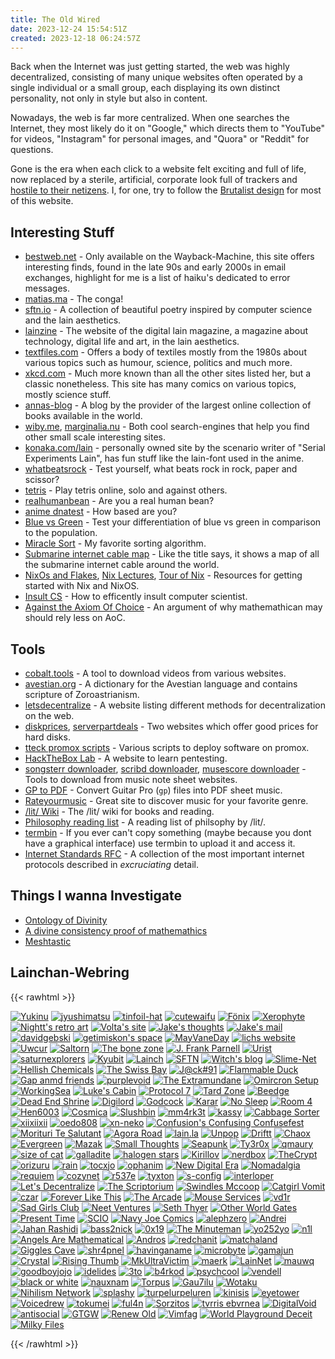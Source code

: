 ```yaml
---
title: The Old Wired
date: 2023-12-24 15:54:51Z
created: 2023-12-18 06:24:57Z
---
```


Back when the Internet was just getting started, the web was highly decentralized, consisting of many unique websites often operated by a single individual or a small group, each displaying its own distinct personality, not only in style but also in content.

Nowadays, the web is far more centralized. When one searches the Internet, they most likely do it on "Google," which directs them to "YouTube" for videos, "Instagram" for personal images, and "Quora" or "Reddit" for questions.

Gone is the era when each click to a website felt exciting and full of life, now replaced by a sterile, artificial, corporate look full of trackers and [hostile to their netizens](https://neustadt.fr/essays/the-small-web/). I, for one, try to follow the [Brutalist design](https://brutalist-web.design/) for most of this website.

## Interesting Stuff

- [bestweb.net](https://web.archive.org/web/20130318043835/http://users.bestweb.net/~bkoser/marnen/funstuff/email/index.html) - Only available on the Wayback-Machine, this site offers interesting finds, found in the late 90s and early 2000s in email exchanges, highlight for me is a list of haiku's dedicated to error messages.      
- [matias.ma](https://matias.ma/nsfw/) - The conga!
- [sftn.io](https://sftn.github.io/) - A collection of beautiful poetry inspired by computer science and the lain aesthetics.
- [lainzine](https://lainzine.org) - The website of the digital lain magazine, a magazine about technology, digital life and art, in the lain aesthetics.
- [textfiles.com](http://textfiles.com) - Offers a body of textiles mostly from the 1980s about various topics such as humour, science, politics and much more.
- [xkcd.com](https://xkcd.com/) - Much more known than all the other sites listed her, but a classic nonetheless. This site has many comics on various topics, mostly science stuff.
- [annas-blog](https://annas-blog.org/) - A blog by the provider of the largest online collection of books available in the world.
- [wiby.me](http://wiby.me/), [marginalia.nu](https://www.marginalia.nu/) - Both cool search-engines that help you find other small scale interesting sites.
- [konaka.com/lain](http://www.konaka.com/alice6/lain/index.shtml) - personally owned site by the scenario writer of "Serial Experiments Lain", has fun stuff like the lain-font used in the anime.
- [whatbeatsrock](https://whatbeatsrock.com) - Test yourself, what beats rock in rock, paper and scissor?
- [tetris](https://tetr.io/) - Play tetris online, solo and against others.
- [realhumanbean](https://realhumanbean.net/) - Are you a real human bean?
- [anime dnatest](https://hardanimeshirts.com/dndtest) - How based are you? 
- [Blue vs Green](https://ismy.blue/) - Test your differentiation of blue vs green in comparison to the population.
- [Miracle Sort](https://pages.cs.wisc.edu/~okushi/) - My favorite sorting algorithm.
- [Submarine internet cable map](https://www.submarinecablemap.com/) - Like the title says, it shows a map of all the submarine internet cable around the world.
- [NixOs and Flakes](https://nixos-and-flakes.thiscute.world/introduction/), [Nix Lectures](https://ayats.org/blog/nix-tuto-1), [Tour of Nix](https://nixcloud.io/tour/) - Resources for getting started with Nix and NixOS.
- [Insult CS](https://www.cs.purdue.edu/homes/dec/essay.criticize.html) - How to efficently insult computer scientist.
- [Against the Axiom Of Choice](https://siegelmaxwellc.wordpress.com/2023/09/30/why-i-am-against-the-full-axiom-of-choice/) - An argument of why mathemathican may should rely less on AoC.

## Tools

- [cobalt.tools](https://cobalt.tools/) - A tool to download videos from various websites.
- [avestian.org](https://avestian.org) - A dictionary for the Avestian language and contains scripture of Zoroastrianism.
- [letsdecentralize](https://letsdecentralize.org/) - A website listing different methods for decentralization on the web. 
- [diskprices](https://diskprices.com/), [serverpartdeals](https://serverpartdeals.com/) - Two websites which offer good prices for hard disks.
- [tteck promox scripts](https://tteck.github.io/Proxmox/) - Various scripts to deploy software on promox.
- [HackTheBox Lab](https://app.hackthebox.com/home) - A website to learn pentesting.
- [songsterr downloader](https://www.songsterr-downloader.com/), [scribd downloader](https://scribd.vdownloaders.com/), [musescore downloader](https://github.com/LibreScore/dl-librescore) - Tools to download from music note sheet websites.
- [GP to PDF](https://gpxtopdf.com/) - Convert Guitar Pro (`gp`) files into PDF sheet music. 
- [Rateyourmusic](https://rateyourmusic.com/) - Great site to discover music for your favorite genre.
- [/lit/ Wiki](https://lit.trainroll.xyz/wiki/Main_Page) - The /lit/ wiki for books and reading.
- [Philosophy reading list](/attachments/Philosophy_Project_1.pdf) - A reading list of philsophy by /lit/.
- [termbin](https://termbin.com/) - If you ever can't copy something (maybe because you dont have a graphical interface) use termbin to upload it and access it.
- [Internet Standards RFC](https://www.rfc-editor.org/search/rfc_search_detail.php?sortkey=Number&sorting=DESC&page=All&pubstatus%5B%5D=Standards%20Track&std_trk=Internet%20Standard) - A collection of the most important internet protocols described in *excruciating* detail.

## Things I wanna Investigate

- [Ontology of Divinity](https://www.degruyter.com/document/doi/10.1515/9783111332536/html?lang=en)
- [A divine consistency proof of mathemathics](https://citeseerx.ist.psu.edu/document?repid=rep1&type=pdf&doi=d59fa64aa1249b29ff2971b089acb23c034a9870)
- [Meshtastic](https://meshtastic.org/)

## Lainchan-Webring

{{< rawhtml >}}

<div class="banners">
<a href="https://yukinu.com"><img src="/banner/yukinu.gif" alt="Yukinu" /></a>
<a href="https://jyushimatsu.web.fc2.com"><img src="/banner/jyushimatsu.png" alt="jyushimatsu" /></a>
<a href="https://tinfoil-hat.net"><img src="/banner/tinfoil-hat.png" alt="tinfoil-hat" /></a>
<a href="https://www.cutewaifu.com"><img src="/banner/cutewaifu.png" alt="cutewaifu" /></a>
<a href="http://3xf.eu"><img src="/banner/fenix.png" alt="Fönix" /></a>
<a href="https://xerophyte.neocities.org"><img src="/banner/xerophyte.gif" alt="Xerophyte" /></a>
<a href="https://nightt.neocities.org"><img src="/banner/nightt.gif" alt="Nightt's retro art" /></a>
<a href="https://volta.neocities.org"><img src="/banner/volta.png" alt="Volta's site" /></a>
<a href="https://jakesthoughts.xyz"><img src="/banner/jakesthoughts.gif" alt="Jake's thoughts" /></a>
<a href="https://jakes-mail.top"><img src="/banner/jakesmail.gif" alt="Jake's mail" /></a>
<a href="https://davidgebski.com"><img src="/banner/davidgebski.png" alt="davidgebski" /></a>
<a href="https://getimiskon.xyz"><img src="/banner/getimiskon.png" alt="getimiskon's space" /></a>
<a href="https://mayvane.day/"><img src="/banner/mayvaneday.png" alt="MayVaneDay" /></a>
<a href="https://dataswamp.org/~lich"><img src="/banner/lich.png" alt="lichs website" /></a>
<a href="https://uwcur.neocities.org"><img src="/banner/uwcur.png" alt="Uwcur" /></a>
<a href="https://saltorn.neocities.org"><img src="/banner/saltorn.png" alt="Saltorn" /></a>
<a href="https://geocities.ws/skeletons"><img src="/banner/skeletons.png" alt="The bone zone" /></a>
<a href="http://tilde.club/~parnell"><img src="/banner/parnell.png" alt="J. Frank Parnell" /></a>
<a href="https://deurist.neocities.org"><img src="/banner/deurist.png" alt="Urist" /></a>
<a href="https://www.tohya.net"><img src="/banner/tohya.png" alt="saturnexplorers" /></a>
<a href="https://kyubit.neocities.org"><img src="/banner/kyubit.png" alt="Kyubit" /></a>
<a href="https://lainch.leibur.eu"><img src="/banner/lainch.png" alt="Lainch" /></a>
<a href="https://sftn.github.io"><img src="/banner/sftn.png" alt="SFTN" /></a>
<a href="https://wiredspace.de"><img src="/banner/wiredspace.png" alt="Witch's blog" /></a>
<a href="https://skumsoft.ltd/slimenet"><img src="/banner/slime-net.gif" alt="Slime-Net" /></a>
<a href="https://hellishchemicals.neocities.org"><img src="/banner/hellchem.png" alt="Hellish Chemicals" /></a>
<a href="https://theswissbay.ch/pdf"><img src="/banner/theswissbay.jpg" alt="The Swiss Bay" /></a>
<a href="https://jack---91.neocities.org"><img src="/banner/jack91.gif" alt="J@ck#91" /></a>
<a href="https://flammableduck.xyz"><img src="/banner/flammableduck.png" alt="Flammable Duck" /></a>
<a href="https://gapandfriends.neocities.org"><img src="/banner/gapandfriends.png" alt="Gap anmd friends" /></a>
<a href="https://purplevoid.neocities.org"><img src="/banner/purplevoid.png" alt="purplevoid" /></a>
<a href="https://extramundane.xyz"><img src="/banner/extramundane.jpg" alt="The Extramundane" /></a>
<a href="https://omicronsetup.eu"><img src="/banner/omicron-setup.gif" alt="Omircron Setup" /></a>
<a href="https://workingsea.neocities.org"><img src="/banner/workingsea.png" alt="WorkingSea" /></a>
<a href="https://lukescabin.neocities.org"><img src="/banner/lukes-cabin.png" alt="Luke's Cabin" /></a>
<a href="https://protocol7.xyz"><img src="/banner/protocol7.png" alt="Protocol 7" /></a>
<a href="https://tard.zone"><img src="/banner/tard-zone.gif" alt="Tard Zone" /></a>
<a href="https://beedge.neocities.org"><img src="/banner/beedge.png" alt="Beedge" /></a>
<a href="https://deadendshrine.online"><img src="/banner/dead-end-shrine.png" alt="Dead End Shrine" /></a>
<a href="https://digilord.neocities.org"><img src="/banner/digilord.gif" alt="Digilord" /></a>
<a href="https://godcock.neocities.org"><img src="/banner/godcock.jpg" alt="Godcock" /></a>
<a href="https://karar.neocities.org"><img src="/banner/karar.png" alt="Karar" /></a>
<a href="https://nosleepforme.neocities.org"><img src="/banner/no-sleep.png" alt="No Sleep" /></a>
<a href="https://room4.neocities.org"><img src="/banner/room-4.jpg" alt="Room 4" /></a>
<a href="https://hen6003.xyz"><img src="/banner/hen6003.png" alt="Hen6003" /></a>
<a href="https://321cosmica.neocities.org"><img src="/banner/321cosmica.png" alt="Cosmica" /></a>
<a href="https://slushbin.net"><img src="/banner/slushbin.gif" alt="Slushbin" /></a>
<a href="https://mm4rk3t.neocities.org"><img src="/banner/mm4rk3t.gif" alt="mm4rk3t" /></a>
<a href="https://kassy.neocities.org"><img src="/banner/kassy.jpg" alt="kassy" /></a>
<a href="https://cabbagesorter.neocities.org"><img src="/banner/cabbage-sorter.png" alt="Cabbage Sorter" /></a>
<a href="https://xiixiixii.xyz"><img src="/banner/xiixiixii.gif" alt="xiixiixii" /></a>
<a href="https://oedo808.neocities.org"><img src="/banner/oedo808.gif" alt="oedo808" /></a>
<a href="https://xn--z7x.xn--6frz82g"><img src="/banner/xn-neko.gif" alt="xn-neko" /></a>
<a href="https://confusion.codeberg.page"><img src="/banner/confusion.png" alt="Confusion's Confusing Confusefest" /></a>
<a href="https://morituritesalutant.neocities.org"><img src="/banner/morituri-te-salutant.jpg" alt="Morituri Te Salutant" /></a>
<a href="https://forum.agoraroad.com"><img src="/banner/agoraroad.gif" alt="Agora Road" /></a>
<a href="https://lain.la"><img src="/banner/lain-la.png" alt="lain.la" /></a>
<a href="https://unpop.neocities.org"><img src="/banner/unpop.gif" alt="Unpop" /></a>
<a href="https://driftt.neocities.org"><img src="/banner/driftt.png" alt="Driftt" /></a>
<a href="https://chaox.ro"><img src="/banner/chaox.png" alt="Chaox" /></a>
<a href="https://itsevergreen.rip"><img src="/banner/evergreen.png" alt="Evergreen" /></a>
<a href="https://mazak.neocities.org"><img src="/banner/mazak.png" alt="Mazak" /></a>
<a href="https://smolthots.neocities.org"><img src="/banner/small-thoughts.jpg" alt="Small Thoughts" /></a>
<a href="https://seapunk.xyz"><img src="/banner/seapunk.gif" alt="Seapunk" /></a>
<a href="https://ty3r0x.chaox.ro"><img src="/banner/ty3r0x.png" alt="Ty3r0x" /></a>
<a href="https://qmaury.com"><img src="/banner/qmaury.jpg" alt="qmaury" /></a>
<a href="https://sizeof.cat"><img src="/banner/sizeofcat.jpeg" alt="size of cat" /></a>
<a href="https://galladite.net/~galladite"><img src="/banner/galladite.gif" alt="galladite" /></a>
<a href="https://halogenstars.neocities.org"><img src="/banner/halogen-stars.png" alt="halogen stars" /></a>
<a href="https://kirillov.neocities.org"><img src="/banner/kirillov.png" alt="Kirillov" /></a>
<a href="https://nerdbox.neocities.org"><img src="/banner/nerdbox.png" alt="nerdbox" /></a>
<a href="https://thecrypt.neocities.org"><img src="/banner/thecrypt.gif" alt="TheCrypt" /></a>
<a href="https://orizuru.neocities.org"><img src="/banner/orizuru.png" alt="orizuru" /></a>
<a href="https://rainisnot.neocities.org"><img src="/banner/rain.png" alt="rain" /></a>
<a href="https://tilde.team/~lemon"><img src="/banner/tocxjo.gif" alt="tocxjo" /></a>
<a href="https://ophanim.neocities.org"><img src="/banner/ophanim.gif" alt="ophanim" /></a>
<a href="https://newdigitalera.neocities.org"><img src="/banner/new-digital-era.png" alt="New Digital Era" /></a>
<a href="https://nomadalgia.xyz"><img src="/banner/nomadalgia.gif" alt="Nomadalgia" /></a>
<a href="https://requiem.moe"><img src="/banner/requiem-moe.gif" alt="requiem" /></a>
<a href="https://cozynet.org"><img src="/banner/cozynet.gif" alt="cozynet" /></a>
<a href="https://r537e.neocities.org"><img src="/banner/r537e.png" alt="r537e" /></a>
<a href="https://tyxton.net"><img src="/banner/tyxton.png" alt="tyxton" /></a>
<a href="https://s-config.com"><img src="/banner/s-config.png" alt="s-config" /></a>
<a href="https://intr.cx"><img src="/banner/interloper.png" alt="interloper" /></a>
<a href="https://letsdecentralize.org"><img src="/banner/lets-decentralize.gif" alt="Let's Decentralize" /></a>
<a href="https://scriptorium.eu.org"><img src="/banner/the-scriptorium.gif" alt="The Scriptorium" /></a>
<a href="https://swindlesmccoop.github.io"><img src="/banner/swindlesmccoop.png" alt="Swindles Mccoop" /></a>
<a href="https://catgirlvomit.blog.fc2.com"><img src="/banner/catgirl-vomit.png" alt="Catgirl Vomit" /></a>
<a href="https://czar.kalli.st"><img src="/banner/czar.png" alt="czar" /></a>
<a href="https://foreverliketh.is"><img src="/banner/foreverlikethis.gif" alt="Forever Like This" /></a>
<a href="https://articexploit.xyz"><img src="/banner/the-arcade.gif" alt="The Arcade" /></a>
<a href="https://mouse.services"><img src="/banner/mouse-services.png" alt="Mouse Services" /></a>
<a href="https://vd1r.neocities.org"><img src="/banner/vd1r.png" alt="vd1r" /></a>
<a href="https://sadgirlsclub.wtf"><img src="/banner/sadgirlsclub.png" alt="Sad Girls Club" /></a>
<a href="https://neetventures.com"><img src="/banner/neet-ventures.gif" alt="Neet Ventures" /></a>
<a href="https://seththyer.com"><img src="/banner/seththyer.gif" alt="Seth Thyer" /></a>
<a href="https://otherworldgates.neocities.org"><img src="/banner/otherworldgates.png" alt="Other World Gates" /></a>
<a href="https://present-time.neocities.org"><img src="/banner/present-time.jpg" alt="Present Time" /></a>
<a href="https://scio.icu"><img src="/banner/scio.png" alt="SCIO" /></a>
<a href="https://navyjoecomics.neocities.org"><img src="/banner/navy-joe-comics.gif" alt="Navy Joe Comics" /></a>
<a href="https://alephzero.neocities.org"><img src="/banner/alephzero.gif" alt="alephzero" /></a>
<a href="https://andrei.xyz"><img src="/banner/andrei.gif" alt="Andrei" /></a>
<a href="https://jahanrashidi.com"><img src="/banner/jahanrashidi.png" alt="Jahan Rashidi" /></a>
<a href="https://bass2nick.com"><img src="/banner/bass2nick.gif" alt="bass2nick" /></a>
<a href="https://0x19.org"><img src="/banner/0x19.png" alt="0x19" /></a>
<a href="https://theminuteman.neocities.org"><img src="/banner/theminuteman.png" alt="The Minuteman" /></a>
<a href="https://yo252yo.wordpress.com"><img src="/banner/yo252yo.gif" alt="yo252yo" /></a>
<a href="https://n1l7.neocities.org"><img src="/banner/n1l.gif" alt="n1l" /></a>
<a href="https://angelsaremathematical.neocities.org"><img src="/banner/angelsaremathematical.png" alt="Angels Are Mathematical" /></a>
<a href="https://andresz.xyz"><img src="/banner/andros.png" alt="Andros" /></a>
<a href="https://redchanit.xyz"><img src="/banner/redchanit.png" alt="redchanit" /></a>
<a href="https://matchaland.net"><img src="/banner/matchaland.png" alt="matchaland" /></a>
<a href="https://ctrl-c.club/~giggles"><img src="/banner/giggles.png" alt="Giggles Cave" /></a>
<a href="https://blog.shr4pnel.com"><img src="/banner/shr4pnel.gif" alt="shr4pnel" /></a>
<a href="https://havinganame.neocities.org"><img src="/banner/havinganame.png" alt="havinganame" /></a>
<a href="https://microbyte.neocities.org"><img src="/banner/microbyte.png" alt="microbyte" /></a>
<a href="https://gamajun.neocities.org"><img src="/banner/gamajun.png" alt="gamajun" /></a>
<a href="https://crystal.tilde.institute"><img src="/banner/crystal.gif" alt="Crystal" /></a>
<a href="https://risingthumb.xyz"><img src="/banner/risingthumb.png" alt="Rising Thumb" /></a>
<a href="http://mkultravict.im"><img src="/banner/mkultravictim.jpg" alt="MkUltraVictim" /></a>
<a href="https://maerk.xyz"><img src="/banner/maerk.png" alt="maerk" /></a>
<a href="https://lainnet.superglobalmegacorp.com"><img src="/banner/lainnet.png" alt="LainNet" /></a>
<a href="https://mauwq.neocities.org"><img src="/banner/mauwq.gif" alt="mauwq" /></a>
<a href="https://goodboyjojo.com"><img src="/banner/goodboyjojo.gif" alt="goodboyjojo" /></a>
<a href="https://idelides.xyz"><img src="/banner/idelides.png" alt="idelides" /></a>
<a href="https://3to.moe"><img src="/banner/3tomoe.gif" alt="3to" /></a>
<a href="https://b4rkod.net.tr"><img src="/banner/b4rkod.png" alt="b4rkod" /></a>
<a href="https://psychcool.neocities.org"><img src="/banner/psychcool.gif" alt="psychcool" /></a>
<a href="https://vendell.online"><img src="/banner/vendell.gif" alt="vendell" /></a>
<a href="https://blog.blackorwhite.moe"><img src="/banner/bow.png" alt="black or white" /></a>
<a href="https://nauxnam.net"><img src="/banner/nauxnam.gif" alt="nauxnam" /></a>
<a href="https://torpus.info"><img src="/banner/torpus.png" alt="Torpus" /></a>
<a href="https://gau7ilu.xyz"><img src="/banner/gau7ilu.png" alt="Gau7ilu" /></a>
<a href="https://wotaku.moe"><img src="/banner/wotaku.gif" alt="Wotaku" /></a>
<a href="https://nihilism.network"><img src="/banner/nihilism-network.png" alt="Nihilism Network" /></a>
<a href="https://splashy.neocities.org"><img src="/banner/splashy.png" alt="splashy" /></a>
<a href="https://turpelurpeluren.online"><img src="/banner/turpelurpeluren.gif" alt="turpelurpeluren" /></a>
<a href="https://kinisis.xyz"><img src="/banner/kinisis.png" alt="kinisis" /></a>
<a href="https://eyetower.xyz"><img src="/banner/eyetower.png" alt="eyetower" /></a>
<a href="https://voicedrew.xyz"><img src="/banner/voicedrew.png" alt="Voicedrew" /></a>
<a href="https://tokumei.alwaysdata.net"><img src="/banner/tokumei.png" alt="tokumei" /></a>
<a href="https://ful4n.bearblog.dev"><img src="/banner/ful4n.png" alt="ful4n" /></a>
<a href="https://sor.neocities.org"><img src="/banner/sorzitos.png" alt="Sorzitos" /></a>
<a href="https://tvrrisebvrnea.neocities.org"><img src="/banner/tvrris-ebvrnea.png" alt="tvrris ebvrnea" /></a>
<a href="https://digitalvoid.xyz"><img src="/banner/digitalvoid.png" alt="DigitalVoid" /></a>
<a href="https://antisocial.moe"><img src="/banner/antisocial.png" alt="antisocial" /></a>
<a href="https://geartoward.jp.net"><img src="/banner/gtgw.png" alt="GTGW" /></a>
<a href="https://renew-old.info"><img src="/banner/renew-old.png" alt="Renew Old" /></a>
<a href="https://vimfag.net"><img src="/banner/vimfag.gif" alt="Vimfag" /></a>
<a href="https://world-playground-deceit.net"><img src="/banner/world-playground-deceit.png" alt="World Playground Deceit" /></a>
<a href="https://milkyfiles.neocities.org"><img src="/banner/milkyfiles.png" alt="Milky Files" /></a>
</div>

{{< /rawhtml >}}
